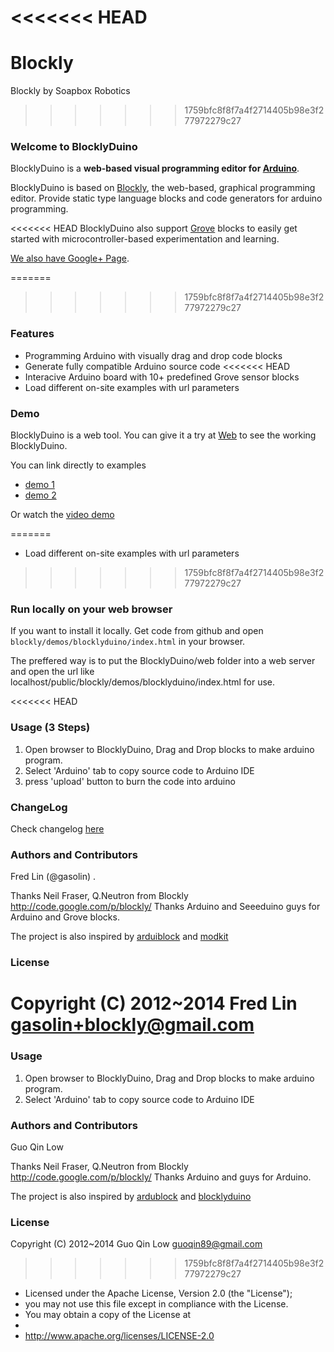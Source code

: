 <<<<<<< HEAD
=======
Blockly
=======

Blockly by Soapbox Robotics

>>>>>>> 1759bfc8f8f7a4f2714405b98e3f277972279c27
### Welcome to BlocklyDuino

BlocklyDuino is a **web-based visual programming editor for [Arduino](http://www.arduino.cc/)**.

BlocklyDuino is based on [Blockly](http://code.google.com/p/blockly/), the web-based, graphical programming editor. Provide static type language blocks and code generators for arduino programming.

<<<<<<< HEAD
BlocklyDuino also support [Grove](http://www.seeedstudio.com/wiki/GROVE_System) blocks to easily get started with microcontroller-based experimentation and learning.

[We also have Google+ Page](https://plus.google.com/111979846292233941175).

=======
>>>>>>> 1759bfc8f8f7a4f2714405b98e3f277972279c27
### Features

* Programming Arduino with visually drag and drop code blocks
* Generate fully compatible Arduino source code
<<<<<<< HEAD
* Interacive Arduino board with 10+ predefined Grove sensor blocks
* Load different on-site examples with url parameters

### Demo

BlocklyDuino is a web tool. You can give it a try at
[Web](http://www.gasolin.idv.tw/public/blockly/demos/blocklyduino/index.html) to see the working BlocklyDuino.

You can link directly to examples
* [demo 1](http://www.gasolin.idv.tw/public/blockly/demos/blocklyduino/index.html?url=/public/blockly/demos/blocklyduino/examples/blink.xml)
* [demo 2](http://www.gasolin.idv.tw/public/blockly/demos/blocklyduino/index.html?url=/public/blockly/demos/blocklyduino/examples/servo_potentio.xml)

Or watch the [video demo](http://www.youtube.com/watch?v=_swiyXcUvNY)

=======
* Load different on-site examples with url parameters

>>>>>>> 1759bfc8f8f7a4f2714405b98e3f277972279c27
### Run locally on your web browser

If you want to install it locally. Get code from github and open `blockly/demos/blocklyduino/index.html` in your browser.

The preffered way is to put the BlocklyDuino/web folder into a web server and open the url like localhost/public/blockly/demos/blocklyduino/index.html for use.

<<<<<<< HEAD
### Usage (3 Steps)

1. Open browser to BlocklyDuino, Drag and Drop blocks to make arduino program. 
2. Select 'Arduino' tab to copy source code to Arduino IDE
3. press 'upload' button to burn the code into arduino

### ChangeLog

Check changelog [here](https://github.com/gasolin/BlocklyDuino/blob/master/CHANGELOG.txt)

### Authors and Contributors
Fred Lin (@gasolin) .

Thanks Neil Fraser, Q.Neutron from Blockly http://code.google.com/p/blockly/
Thanks Arduino and Seeeduino guys for Arduino and Grove blocks.

The project is also inspired by [arduiblock](https://github.com/taweili/ardublock) and [modkit](http://www.modk.it/)

### License

Copyright (C) 2012~2014 Fred Lin gasolin+blockly@gmail.com
=======
### Usage

1. Open browser to BlocklyDuino, Drag and Drop blocks to make arduino program. 
2. Select 'Arduino' tab to copy source code to Arduino IDE

### Authors and Contributors
Guo Qin Low

Thanks Neil Fraser, Q.Neutron from Blockly http://code.google.com/p/blockly/
Thanks Arduino and guys for Arduino.

The project is also inspired by [ardublock](https://github.com/taweili/ardublock) and [blocklyduino](https://github.com/gasolin/BlocklyDuino)

### License

Copyright (C) 2012~2014 Guo Qin Low guoqin89@gmail.com
>>>>>>> 1759bfc8f8f7a4f2714405b98e3f277972279c27

 * Licensed under the Apache License, Version 2.0 (the "License");
 * you may not use this file except in compliance with the License.
 * You may obtain a copy of the License at
 *
 *   http://www.apache.org/licenses/LICENSE-2.0
